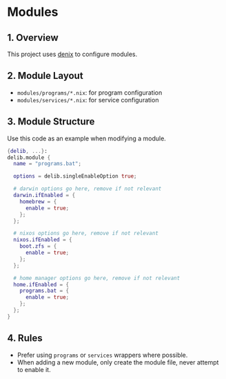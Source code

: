 # Modules

## 1. Overview
This project uses [denix](https://github.com/yunfachi/denix) to configure modules.

## 2. Module Layout
- `modules/programs/*.nix`: for program configuration
- `modules/services/*.nix`: for service configuration

## 3. Module Structure
Use this code as an example when modifying a module.

```nix
{delib, ...}:
delib.module {
  name = "programs.bat";

  options = delib.singleEnableOption true;

  # darwin options go here, remove if not relevant
  darwin.ifEnabled = {
    homebrew = {
      enable = true;
    };
  };

  # nixos options go here, remove if not relevant
  nixos.ifEnabled = {
    boot.zfs = {
      enable = true;
    };
  };

  # home manager options go here, remove if not relevant
  home.ifEnabled = {
    programs.bat = {
      enable = true;
    };
  };
}
```

## 4. Rules

- Prefer using `programs` or `services` wrappers where possible.
- When adding a new module, only create the module file, never attempt to enable it.
